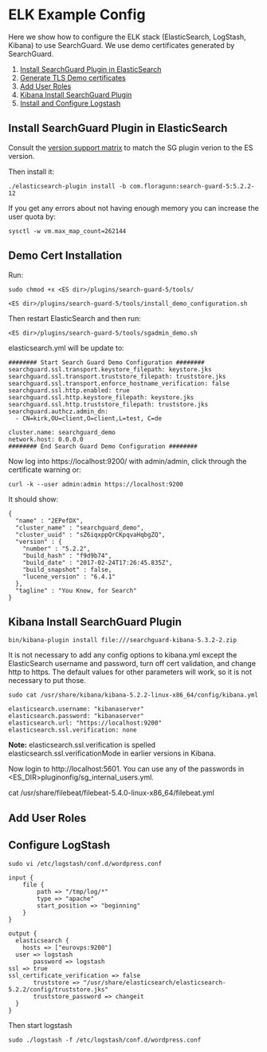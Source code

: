 # ELK Example Config

Here we show how to configure the ELK stack (ElasticSearch, LogStash, Kibana) to use SearchGuard.  We use demo certificates generated by SearchGuard.

1. [Install SearchGuard Plugin in ElasticSearch](exampleELK.md#install)
2. [Generate TLS Demo certificates](exampleELK.md#cert) 
3. [Add User Roles](exampleELK.md#roles)
4. [Kibana Install SearchGuard Plugin](exampleELK.md#kibana)	 
5. [Install and Configure Logstash](exampleELK.md#logstash)	 

 


## <a name="install"></a>  Install SearchGuard Plugin in ElasticSearch
Consult the [version support matrix](https://github.com/floragunncom/search-guard/wiki) to match the SG plugin verion to the ES version.

Then install it:


`./elasticsearch-plugin install -b com.floragunn:search-guard-5:5.2.2-12`

If you get any errors about not having enough memory you can increase the user quota by:

`sysctl -w vm.max_map_count=262144`


## <a name="cert"></a> Demo Cert Installation

Run:

`sudo chmod +x <ES dir>/plugins/search-guard-5/tools/`

`<ES dir>/plugins/search-guard-5/tools/install_demo_configuration.sh`

Then restart ElasticSearch and then run:

`<ES dir>/plugins/search-guard-5/tools/sgadmin_demo.sh`

elasticsearch.yml will be update to:

 
```
######## Start Search Guard Demo Configuration ########
searchguard.ssl.transport.keystore_filepath: keystore.jks
searchguard.ssl.transport.truststore_filepath: truststore.jks
searchguard.ssl.transport.enforce_hostname_verification: false
searchguard.ssl.http.enabled: true
searchguard.ssl.http.keystore_filepath: keystore.jks
searchguard.ssl.http.truststore_filepath: truststore.jks
searchguard.authcz.admin_dn:
  - CN=kirk,OU=client,O=client,L=test, C=de

cluster.name: searchguard_demo
network.host: 0.0.0.0
######## End Search Guard Demo Configuration ########
```

Now log into https://localhost:9200/ with admin/admin, click through the certificate warning or:

`curl -k --user admin:admin https://localhost:9200`


It should show:

```
{
  "name" : "2EPefDX",
  "cluster_name" : "searchguard_demo",
  "cluster_uuid" : "sZ6iqxppQrCKpqvaHqbgZQ",
  "version" : {
    "number" : "5.2.2",
    "build_hash" : "f9d9b74",
    "build_date" : "2017-02-24T17:26:45.835Z",
    "build_snapshot" : false,
    "lucene_version" : "6.4.1"
  },
  "tagline" : "You Know, for Search"
}
```

## <a name="kibana"></a> Kibana Install SearchGuard Plugin


```
bin/kibana-plugin install file:///searchguard-kibana-5.3.2-2.zip
```
It is not necessary to add any config options to kibana.yml except the ElasticSearch username and password, turn off cert validation, and change http to https.  The default values for other parameters will work, so it is not necessary to put those.

```
sudo cat /usr/share/kibana/kibana-5.2.2-linux-x86_64/config/kibana.yml 

elasticsearch.username: "kibanaserver"
elasticsearch.password: "kibanaserver"
elasticsearch.url: "https://localhost:9200"
elasticsearch.ssl.verification: none
```

**Note:** elasticsearch.ssl.verification is spelled elasticsearch.ssl.verificationMode in earlier versions in Kibana. 


Now login to http://localhost:5601.  You can use any of the passwords in <ES_DIR>pluginonfig/sg_internal_users.yml.

cat /usr/share/filebeat/filebeat-5.4.0-linux-x86_64/filebeat.yml

## <a name="roles"></a> Add User Roles

## <a name="logstash|"></a> Configure LogStash

`sudo vi /etc/logstash/conf.d/wordpress.conf`

```
input {
    file {
        path => "/tmp/log/*"
        type => "apache"
        start_position => "beginning"
    }
}

output {
  elasticsearch {
    hosts => ["eurovps:9200"]
  user => logstash
       password => logstash
ssl => true
ssl_certificate_verification => false
       truststore => "/usr/share/elasticsearch/elasticsearch-5.2.2/config/truststore.jks"
       truststore_password => changeit
  }
}

```

Then start logstash

`sudo ./logstash -f /etc/logstash/conf.d/wordpress.conf`
